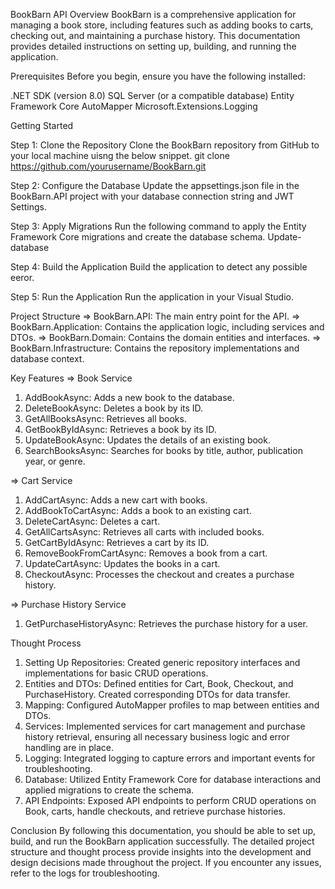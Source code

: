 BookBarn API
Overview
BookBarn is a comprehensive application for managing a book store, including features such as adding books to carts, checking out, and maintaining a purchase history. This documentation provides detailed instructions on setting up, building, and running the application.

Prerequisites
Before you begin, ensure you have the following installed:

.NET SDK (version 8.0)
SQL Server (or a compatible database)
Entity Framework Core
AutoMapper
Microsoft.Extensions.Logging

Getting Started

Step 1: Clone the Repository
Clone the BookBarn repository from GitHub to your local machine uisng the below snippet.
git clone https://github.com/yourusername/BookBarn.git

Step 2: Configure the Database
Update the appsettings.json file in the BookBarn.API project with your database connection string and JWT Settings.

Step 3: Apply Migrations
Run the following command to apply the Entity Framework Core migrations and create the database schema.
Update-database

Step 4: Build the Application
Build the application to detect any possible eeror.

Step 5: Run the Application
Run the application in your Visual Studio.

Project Structure
=> BookBarn.API: The main entry point for the API.
=> BookBarn.Application: Contains the application logic, including services and DTOs.
=> BookBarn.Domain: Contains the domain entities and interfaces.
=> BookBarn.Infrastructure: Contains the repository implementations and database context.

Key Features
=> Book Service
1. AddBookAsync: Adds a new book to the database.
2. DeleteBookAsync: Deletes a book by its ID.
3. GetAllBooksAsync: Retrieves all books.
4. GetBookByIdAsync: Retrieves a book by its ID.
5. UpdateBookAsync: Updates the details of an existing book.
6. SearchBooksAsync: Searches for books by title, author, publication year, or genre.

=> Cart Service
1. AddCartAsync: Adds a new cart with books.
2. AddBookToCartAsync: Adds a book to an existing cart.
3. DeleteCartAsync: Deletes a cart.
4. GetAllCartsAsync: Retrieves all carts with included books.
5. GetCartByIdAsync: Retrieves a cart by its ID.
6. RemoveBookFromCartAsync: Removes a book from a cart.
7. UpdateCartAsync: Updates the books in a cart.
8. CheckoutAsync: Processes the checkout and creates a purchase history.

=> Purchase History Service
1. GetPurchaseHistoryAsync: Retrieves the purchase history for a user.

Thought Process
1. Setting Up Repositories: Created generic repository interfaces and implementations for basic CRUD operations.
2. Entities and DTOs: Defined entities for Cart, Book, Checkout, and PurchaseHistory. Created corresponding DTOs for data transfer.
3. Mapping: Configured AutoMapper profiles to map between entities and DTOs.
4. Services: Implemented services for cart management and purchase history retrieval, ensuring all necessary business logic and error handling are in place.
5. Logging: Integrated logging to capture errors and important events for troubleshooting.
6. Database: Utilized Entity Framework Core for database interactions and applied migrations to create the schema.
7. API Endpoints: Exposed API endpoints to perform CRUD operations on Book, carts, handle checkouts, and retrieve purchase histories.


Conclusion
By following this documentation, you should be able to set up, build, and run the BookBarn application successfully. The detailed project structure and thought process provide insights into the development and design decisions made throughout the project. If you encounter any issues, refer to the logs for troubleshooting.
